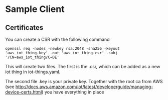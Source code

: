 # Sample Client 

## Certificates
You can create a CSR with the following command
```
openssl req -nodes -newkey rsa:2048 -sha256 -keyout 'aws_iot_thing.key' -out 'aws_iot_thing.csr' -subj '/CN=aws_iot_thing/C=DE'
```
This will create two files. The first is the <yourname>.csr, which can be added as a new iot thing in iot-things.yaml.

The second file <yourname>.key is your private key. Together with the root ca from AWS (see http://docs.aws.amazon.com/iot/latest/developerguide/managing-device-certs.html)
you have everything in place 


